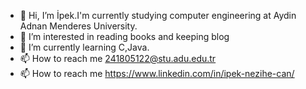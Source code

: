 - 👋 Hi, I’m İpek.I'm currently studying computer engineering at Aydin Adnan Menderes University.
- 👀 I’m interested in reading books and keeping blog
- 🌱 I’m currently learning C,Java.
- 📫 How to reach me 241805122@stu.adu.edu.tr
- 📫 How to reach me https://www.linkedin.com/in/ipek-nezihe-can/

<!---
ipekncan/ipekncan is a ✨ special ✨ repository because its `README.md` (this file) appears on your GitHub profile.
You can click the Preview link to take a look at your changes.
--->
